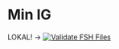 # Min IG

LOKAL! -> [![Validate FSH Files](https://github.com/rockphotog/ig-mal-test-3/actions/workflows/validate-fsh.yml/badge.svg)](https://github.com/rockphotog/ig-mal-test-3/actions/workflows/validate-fsh.yml) 
